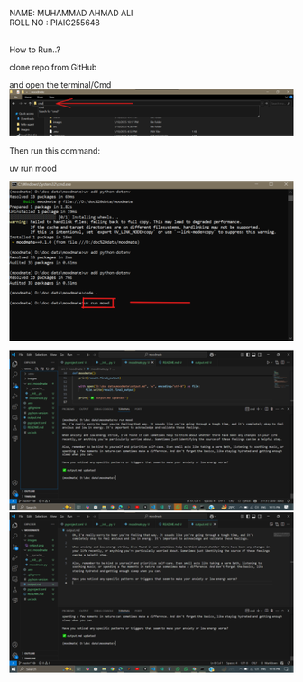 NAME: MUHAMMAD AHMAD ALI <br>
ROLL NO : PIAIC255648<br>
<br>


How to Run..?<br>

clone repo from GitHub

and open the terminal/Cmd <br>
![Screenshot](/images/cmd.png)

Then run this command:

uv run mood

![Screenshot](/images/run.png)

![OUTPUT](/images/output.png)
![OUTPUT](/images/image.png)